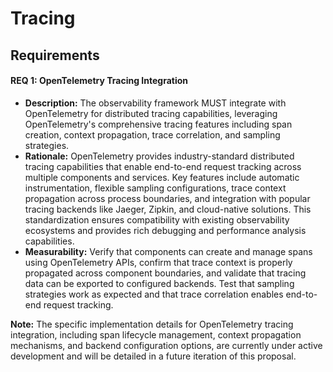 # Tracing

## Requirements

#### REQ 1: OpenTelemetry Tracing Integration

* **Description:** The observability framework MUST integrate with OpenTelemetry for distributed tracing capabilities, leveraging OpenTelemetry's comprehensive tracing features including span creation, context propagation, trace correlation, and sampling strategies.
* **Rationale:** OpenTelemetry provides industry-standard distributed tracing capabilities that enable end-to-end request tracking across multiple components and services. Key features include automatic instrumentation, flexible sampling configurations, trace context propagation across process boundaries, and integration with popular tracing backends like Jaeger, Zipkin, and cloud-native solutions. This standardization ensures compatibility with existing observability ecosystems and provides rich debugging and performance analysis capabilities.
* **Measurability:** Verify that components can create and manage spans using OpenTelemetry APIs, confirm that trace context is properly propagated across component boundaries, and validate that tracing data can be exported to configured backends. Test that sampling strategies work as expected and that trace correlation enables end-to-end request tracking.

**Note:** The specific implementation details for OpenTelemetry tracing integration, including span lifecycle management, context propagation mechanisms, and backend configuration options, are currently under active development and will be detailed in a future iteration of this proposal.
